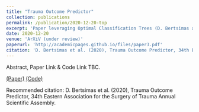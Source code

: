 ```yaml
---
title: "Trauma Outcome Predictor"
collection: publications
permalink: /publication/2020-12-20-top
excerpt: 'Paper leveraging Optimal Classification Trees (D. Bertsimas and J. Dunn, 2017) and K-NN Optimal Imputation (D. Bertsimas, C. Pawlowski and Y.D. Zhuo, 2018) methods on a dataset with EHR information and 1.2M+ rows in Julia and Python to predict mortality and morbidity for trauma patients with 0.93 and 0.77 AUROC (C-Statistic).'
date: 2020-12-20
venue: 'ArXiV (under review)'
paperurl: 'http://academicpages.github.io/files/paper3.pdf'
citation: 'D. Bertsimas et al. (2020), Trauma Outcome Predictor, 34th Eastern Association for the Surgery of Trauma Annual Scientific Assembly.'
---
```

Abstract, Paper Link & Code Link TBC.

[(Paper)](http://academicpages.github.io/files/paper3.pdf) [(Code)](https://covidanalytics.io)

Recommended citation: D. Bertsimas et al. (2020), Trauma Outcome Predictor, 34th Eastern Association for the Surgery of Trauma Annual Scientific Assembly.
